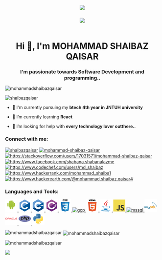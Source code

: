 <h1 align="center">
  <a href="#">
    <img src="https://readme-typing-svg.herokuapp.com/?lines=Hey,+There!+👋;Mohammad+Shaibaz+Qaisar+Here...;It's+great+connecting+with+you!&center=true&size=22">
  </a>
</h1>

<p align="center">

   <a href="https://www.linkedin.com/in/mohammad-shaibaz-qaisar-597103219" alt="LINKEDIN Follow">
  <img src="https://img.shields.io/badge/LinkedIn-0077B5?style=for-the-badge&logo=linkedin&logoColor=white"/></a>
 </a><br><br>


<h1 align="center">Hi 👋, I'm MOHAMMAD SHAIBAZ QAISAR</h1>
<h3 align="center">I'm passionate towards Software Development and programming..</h3>

<p align="left"> <img src="https://komarev.com/ghpvc/?username=mohammadshaibazqaisar&label=Profile%20views&color=0e75b6&style=flat" alt="mohammadshaibazqaisar" /> </p>

<p align="left"> <a href="https://twitter.com/shaibazqaisar" target="blank"><img src="https://img.shields.io/twitter/follow/shaibazqaisar?logo=twitter&style=for-the-badge" alt="shaibazqaisar" /></a> </p>

- 🔭 I'm currently pursuing my **btech 4th year in JNTUH university**

- 🌱 I’m currently learning **React**

- 🤝 I’m looking for help with **every technology lover outthere..**

<h3 align="left">Connect with me:</h3>
<p align="left">
<a href="https://twitter.com/shaibazqaisar" target="blank"><img align="center" src="https://raw.githubusercontent.com/rahuldkjain/github-profile-readme-generator/master/src/images/icons/Social/twitter.svg" alt="shaibazqaisar" height="30" width="40" /></a>
<a href="https://linkedin.com/in/mohammad-shaibaz-qaisar" target="blank"><img align="center" src="https://raw.githubusercontent.com/rahuldkjain/github-profile-readme-generator/master/src/images/icons/Social/linked-in-alt.svg" alt="mohammad-shaibaz-qaisar" height="30" width="40" /></a>
<a href="https://stackoverflow.com/users/https://stackoverflow.com/users/17031571/mohammad-shaibaz-qaisar" target="blank"><img align="center" src="https://raw.githubusercontent.com/rahuldkjain/github-profile-readme-generator/master/src/images/icons/Social/stack-overflow.svg" alt="https://stackoverflow.com/users/17031571/mohammad-shaibaz-qaisar" height="30" width="40" /></a>
<a href="https://fb.com/https://www.facebook.com/shabana.shabanalazme" target="blank"><img align="center" src="https://raw.githubusercontent.com/rahuldkjain/github-profile-readme-generator/master/src/images/icons/Social/facebook.svg" alt="https://www.facebook.com/shabana.shabanalazme" height="30" width="40" /></a>
<a href="https://www.codechef.com/users/https://www.codechef.com/users/md_shaibaz" target="blank"><img align="center" src="https://cdn.jsdelivr.net/npm/simple-icons@3.1.0/icons/codechef.svg" alt="https://www.codechef.com/users/md_shaibaz" height="30" width="40" /></a>
<a href="https://www.hackerrank.com/https://www.hackerrank.com/mohammad_shaiba1" target="blank"><img align="center" src="https://raw.githubusercontent.com/rahuldkjain/github-profile-readme-generator/master/src/images/icons/Social/hackerrank.svg" alt="https://www.hackerrank.com/mohammad_shaiba1" height="30" width="40" /></a>
<a href="https://www.hackerearth.com/https://www.hackerearth.com/@mohammad.shaibaz.qaisar4" target="blank"><img align="center" src="https://raw.githubusercontent.com/rahuldkjain/github-profile-readme-generator/master/src/images/icons/Social/hackerearth.svg" alt="https://www.hackerearth.com/@mohammad.shaibaz.qaisar4" height="30" width="40" /></a>
</p>

<h3 align="left">Languages and Tools:</h3>
<p align="left"> <a href="https://developer.android.com" target="_blank"> <img src="https://raw.githubusercontent.com/devicons/devicon/master/icons/android/android-original-wordmark.svg" alt="android" width="40" height="40"/> </a> <a href="https://www.cprogramming.com/" target="_blank"> <img src="https://raw.githubusercontent.com/devicons/devicon/master/icons/c/c-original.svg" alt="c" width="40" height="40"/> </a> <a href="https://www.w3schools.com/cpp/" target="_blank"> <img src="https://raw.githubusercontent.com/devicons/devicon/master/icons/cplusplus/cplusplus-original.svg" alt="cplusplus" width="40" height="40"/> </a> <a href="https://www.w3schools.com/cs/" target="_blank"> <img src="https://raw.githubusercontent.com/devicons/devicon/master/icons/csharp/csharp-original.svg" alt="csharp" width="40" height="40"/> </a> <a href="https://www.w3schools.com/css/" target="_blank"> <img src="https://raw.githubusercontent.com/devicons/devicon/master/icons/css3/css3-original-wordmark.svg" alt="css3" width="40" height="40"/> </a> <a href="https://cloud.google.com" target="_blank"> <img src="https://www.vectorlogo.zone/logos/google_cloud/google_cloud-icon.svg" alt="gcp" width="40" height="40"/> </a> <a href="https://www.w3.org/html/" target="_blank"> <img src="https://raw.githubusercontent.com/devicons/devicon/master/icons/html5/html5-original-wordmark.svg" alt="html5" width="40" height="40"/> </a> <a href="https://www.java.com" target="_blank"> <img src="https://raw.githubusercontent.com/devicons/devicon/master/icons/java/java-original.svg" alt="java" width="40" height="40"/> </a> <a href="https://developer.mozilla.org/en-US/docs/Web/JavaScript" target="_blank"> <img src="https://raw.githubusercontent.com/devicons/devicon/master/icons/javascript/javascript-original.svg" alt="javascript" width="40" height="40"/> </a> <a href="https://www.microsoft.com/en-us/sql-server" target="_blank"> <img src="https://www.svgrepo.com/show/303229/microsoft-sql-server-logo.svg" alt="mssql" width="40" height="40"/> </a> <a href="https://www.mysql.com/" target="_blank"> <img src="https://raw.githubusercontent.com/devicons/devicon/master/icons/mysql/mysql-original-wordmark.svg" alt="mysql" width="40" height="40"/> </a> <a href="https://www.oracle.com/" target="_blank"> <img src="https://raw.githubusercontent.com/devicons/devicon/master/icons/oracle/oracle-original.svg" alt="oracle" width="40" height="40"/> </a> <a href="https://www.php.net" target="_blank"> <img src="https://raw.githubusercontent.com/devicons/devicon/master/icons/php/php-original.svg" alt="php" width="40" height="40"/> </a> <a href="https://www.python.org" target="_blank"> <img src="https://raw.githubusercontent.com/devicons/devicon/master/icons/python/python-original.svg" alt="python" width="40" height="40"/> </a> </p>

<p><img align="left" src="https://github-readme-stats.vercel.app/api/top-langs?username=mohammadshaibazqaisar&show_icons=true&locale=en&layout=compact" alt="mohammadshaibazqaisar" /></p>

<p>&nbsp;<img align="center" src="https://github-readme-stats.vercel.app/api?username=mohammadshaibazqaisar&show_icons=true&locale=en" alt="mohammadshaibazqaisar" /></p>

<p><img align="center" src="https://github-readme-streak-stats.herokuapp.com/?user=mohammadshaibazqaisar&" alt="mohammadshaibazqaisar" /></p>


 <img src="https://activity-graph.herokuapp.com/graph?username=MOHAMMADSHAIBAZQAISAR&theme=dracula&bg_color=00000000&color=878787&line=4c8ed9&point=00000000&area=true&hide_border=true"><br><br>
